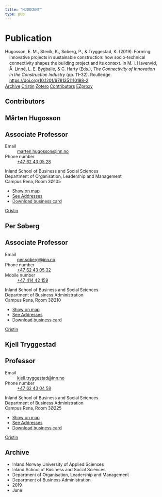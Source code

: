 ```yaml
---
title: "HJDQCNNT"
type: pub
---
```

<h1>Publication</h1>
<article id="csl-bib-container-HJDQCNNT" class="csl-bib-container">
  <div class="csl-bib-body" style="line-height: 1.35; padding-left: 1em; text-indent:-1em;">
  <div class="csl-entry">Hugosson, E. M., Stevik, K., S&#xF8;berg, P., &amp; Tryggestad, K. (2019). Forming innovative projects in sustainable construction: how socio-technical connectivity shapes the building project and its context. In M. I. Havenvid, &#xC5;. Linn&#xE9;, L. E. Bygballe, &amp; C. Harty (Eds.), <i>The Connectivity of Innovation in the Construction Industry</i> (pp. 11&#x2013;32). Routledge. <a href="https://doi.org/10.1201/9781351110198-2">https://doi.org/10.1201/9781351110198-2</a></div>
</div>
  <div class="csl-bib-buttons">
    <a href="#taxonomy-article-HJDQCNNT" class="csl-bib-button">Archive</a>
    <a href alt="Cristin URL" class="csl-bib-button">Cristin</a>
    <a href alt="Zotero URL" class="csl-bib-button">Zotero</a>
    <a href="#contributors-article-HJDQCNNT" class="csl-bib-button">Contributors</a>
    <a href="http://ezproxy.inn.no/login?url=https://doi.org/10.1201/9781351110198-2" class="csl-bib-button">EZproxy</a>
  </div>
  <div id="csl-bib-meta-container-HJDQCNNT"></div>
</article>
<div id="csl-bib-meta-HJDQCNNT" class="csl-bib-meta">
  <article id="contributors-article-HJDQCNNT" class="contributors-article">
    <h1>Contributors</h1>
    <div class="personas">
<div class="vrtx-hinn-person-card">
<div class="photo">
<i class="lar la-user-circle missing-person"></i>
</div>
<div class="info">
<hgroup><h1>Mårten Hugosson</h1>
<h2>Associate Professor</h2>
</hgroup><dl>
<dt>Email</dt>
<dd>
<a href="mailto:marten.hugosson@inn.no">marten.hugosson@inn.no</a>
</dd>
<dt>Phone number</dt>
<dd><a href="tel:+4762430528">
+47 62 43 05 28
</a></dd>
</dl>
<p>
Inland School of Business and Social Sciences<br>
Department of Organisation, Leadership and Management<br>
Campus Rena,
Room 3Ø105
</p>
<ul class="vrtx-hinn-links">
<li><a href="https://www.google.com/maps?q=61.13620,11.37454">Show on map</a></li>
<li><a href="https://www.inn.no/english/find-an-employee/marten-hugosson.html#vrtx-hinn-addresses">See Addresses</a></li>
<li><a href="https://www.inn.no/english/find-an-employee/marten-hugosson.html?vrtx=vcf">Download business card</a></li>
</ul>
</div>
</div>
<a href="https://app.cristin.no/persons/show.jsf?id=879091" alt="Cristin URL" class="personas-cristin">Cristin</a>
</div> <div class="personas">
<div class="vrtx-hinn-person-card">
<div class="photo">
<i class="lar la-user-circle missing-person"></i>
</div>
<div class="info">
<hgroup><h1>Per Søberg</h1>
<h2>Associate Professor</h2>
</hgroup><dl>
<dt>Email</dt>
<dd>
<a href="mailto:per.soberg@inn.no">per.soberg@inn.no</a>
</dd>
<dt>Phone number</dt>
<dd><a href="tel:+4762430532">
+47 62 43 05 32
</a></dd>
<dt>Mobile number</dt>
<dd><a href="tel:+4741442159">
+47 414 42 159
</a></dd>
</dl>
<p>
Inland School of Business and Social Sciences<br>
Department of Business Administration<br>
Campus Rena,
Room 3Ø210
</p>
<ul class="vrtx-hinn-links">
<li><a href="https://www.google.com/maps?q=61.13620,11.37454">Show on map</a></li>
<li><a href="https://www.inn.no/english/find-an-employee/per-soberg.html#vrtx-hinn-addresses">See Addresses</a></li>
<li><a href="https://www.inn.no/english/find-an-employee/per-soberg.html?vrtx=vcf">Download business card</a></li>
</ul>
</div>
</div>
<a href="https://app.cristin.no/persons/show.jsf?id=375860" alt="Cristin URL" class="personas-cristin">Cristin</a>
</div> <div class="personas">
<div class="vrtx-hinn-person-card">
<div class="photo">
<i class="lar la-user-circle missing-person"></i>
</div>
<div class="info">
<hgroup><h1>Kjell Tryggestad</h1>
<h2>Professor</h2>
</hgroup><dl>
<dt>Email</dt>
<dd>
<a href="mailto:kjell.tryggestad@inn.no">kjell.tryggestad@inn.no</a>
</dd>
<dt>Phone number</dt>
<dd><a href="tel:+4762430458">
+47 62 43 04 58
</a></dd>
</dl>
<p>
Inland School of Business and Social Sciences<br>
Department of Business Administration<br>
Campus Rena,
Room 3Ø225
</p>
<ul class="vrtx-hinn-links">
<li><a href="https://www.google.com/maps?q=61.13620,11.37454">Show on map</a></li>
<li><a href="https://www.inn.no/english/find-an-employee/kjell-tryggestad.html#vrtx-hinn-addresses">See Addresses</a></li>
<li><a href="https://www.inn.no/english/find-an-employee/kjell-tryggestad.html?vrtx=vcf">Download business card</a></li>
</ul>
</div>
</div>
<a href="https://app.cristin.no/persons/show.jsf?id=648685" alt="Cristin URL" class="personas-cristin">Cristin</a>
</div>
  </article>
  <article id="taxonomy-article-HJDQCNNT" class="taxonomy-article">
    <h1>Archive</h1>
    <ul>
      <li>Inland Norway University of Applied Sciences</li>
      <li>Inland School of Business and Social Sciences</li>
      <li>Department of Organisation, Leadership and Management</li>
      <li>Department of Business Administration</li>
      <li>2019</li>
      <li>June</li>
    </ul>
  </article>
</div>
